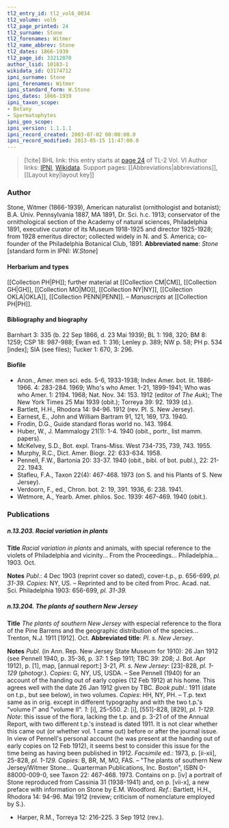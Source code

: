 ```yaml
---
tl2_entry_id: tl2_vol6_0034
tl2_volume: vol6
tl2_page_printed: 24
tl2_surname: Stone
tl2_forenames: Witmer
tl2_name_abbrev: Stone
tl2_dates: 1866-1939
tl2_page_id: 33212070
author_lsid: 10183-1
wikidata_id: Q3174712
ipni_surname: Stone
ipni_forenames: Witmer
ipni_standard_form: W.Stone
ipni_dates: 1866-1939
ipni_taxon_scope: 
- Botany
- Spermatophytes
ipni_geo_scope: 
ipni_version: 1.1.1.1
ipni_record_created: 2003-07-02 00:00:00.0
ipni_record_modified: 2013-05-15 11:47:00.0
---
```


> [!cite] BHL link: this entry starts at [page 24](https://www.biodiversitylibrary.org/page/33212070) of TL-2 Vol. VI
> Author links: [IPNI](https://www.ipni.org/a/10183-1), [Wikidata](https://www.wikidata.org/wiki/Q3174712). Support pages: [[Abbreviations|abbreviations]], [[Layout key|layout key]]

### Author

Stone, Witmer (1866-1939), American naturalist (ornithologist and botanist); B.A. Univ. Pennsylvania 1887, MA 1891, Dr. Sci. h.c. 1913; conservator of the ornithological section of the Academy of natural sciences, Philadelphia 1891, executive curator of its Museum 1918-1925 and director 1925-1928; from 1928 emeritus director; collected widely in N. and S. America; co-founder of the Philadelphia Botanical Club, 1891. 
**Abbreviated name**: *Stone* \[standard form in IPNI: *W.Stone*\]

#### Herbarium and types

[[Collection PH|PH]]; further material at [[Collection CM|CM]], [[Collection GH|GH]], [[Collection MO|MO]], [[Collection NY|NY]], [[Collection OKLA|OKLA]], [[Collection PENN|PENN]]. – *Manuscripts* at [[Collection PH|PH]].

#### Bibliography and biography

Barnhart 3: 335 (b. 22 Sep 1866, d. 23 Mai 1939); BL 1: 198, 320; BM 8: 1259; CSP 18: 987-988; Ewan ed. 1: 316; Lenley p. 389; NW p. 58; PH p. 534 \[index\]; SIA (see files); Tucker 1: 670, 3: 296.

#### Biofile

- Anon., Amer. men sci. eds. 5-6, 1933-1938; Index Amer. bot. lit. 1886-1966. 4: 283-284. 1969; Who's who Amer. 1-21, 1899-1941; Who was who Amer. 1: 2194. 1968; Nat. Nov. 34: 153. 1912 (editor of *The Auk*); The New York Times 25 Mai 1939 (obit.); Torreya 39: 92. 1939 (d.).
- Bartlett, H.H., Rhodora 14: 94-96. 1912 (rev. Pl. S. New Jersey).
- Earnest, E., John and William Bartram 91, 121, 169, 173. 1940.
- Frodin, D.G., Guide standard floras world no. 143. 1984.
- Huber, W., J. Mammalogy 21(1): 1-4. 1940 (obit., portr., list mamm. papers).
- McKelvey, S.D., Bot. expl. Trans-Miss. West 734-735, 739, 743. 1955.
- Murphy, R.C., Dict. Amer. Biogr. 22: 633-634. 1958.
- Pennell, F.W., Bartonia 20: 33-37. 1940 (obit., bibl. of bot. publ.), 22: 21-22. 1943.
- Stafleu, F.A., Taxon 22(4): 467-468. 1973 (on S. and his Plants of S. New Jersey).
- Verdoorn, F., ed., Chron. bot. 2: 19, 391. 1936, 6: 238. 1941.
- Wetmore, A., Yearb. Amer. philos. Soc. 1939: 467-469. 1940 (obit.).

### Publications

##### n.13.203. Racial variation in plants

**Title**
*Racial variation in plants* and animals, with special reference to the violets of Philadelphia and vicinity... From the Proceedings... Philadelphia... 1903. Oct.

**Notes**
*Publ*.: 4 Dec 1903 (reprint cover so dated), cover-t.p., p. 656-699, *pl. 31-39. Copies*: NY, US. – Reprinted and to be cited from Proc. Acad. nat. Sci. Philadelphia 1903: 656-699, *pl. 31-39.*

##### n.13.204. The plants of southern New Jersey

**Title**
*The plants of southern New Jersey* with especial reference to the flora of the Pine Barrens and the geographic distribution of the species... Trenton, N.J. 1911 \[1912\]. Oct.
**Abbreviated title**: *Pl. s. New Jersey*.

**Notes**
*Publ*. (in Ann. Rep. New Jersey State Museum for 1910): 26 Jan 1912 (see Pennell 1940, p. 35-36, p. 37: 1 Sep 1911; TBC 39: 208; J. Bot. Apr 1912), p. \[1\], map, \[annual report:\] 3-21, *Pl. s. New Jersey*: \[23\]-828, *pl. 1-129* (photogr.). *Copies*: G, NY, US, USDA. – See Pennell (1940) for an account of the handing out of early copies (12 Feb 1912) at his home. This agrees well with the date 26 Jan 1912 given by TBC.
*Book publ*.: 1911 (date on t.p., but see below), in two volumes. *Copies*: HH, NY, PH. – T.p. text same as in orig. except in different typography and with the two t.p.'s "volume I" and "volume II".
*1*: \[i\], 25-550.
*2*: \[i\], \[551\]-828, \[829\], *pl. 1-129.*
*Note*: this issue of the flora, lacking the t.p. and p. 3-21 of of the Annual Report, with two different t.p.'s instead is dated 1911. It is not clear whether this came out (or whether vol. 1 came out) before or after the journal issue. In view of Pennell's personal account (he was present at the handing out of early copies on 12 Feb 1912), it seems best to consider this issue for the time being as having been published in 1912.
*Facsimile* ed.: 1973, p. \[ii-xii\], 25-828, *pl. 1-129. Copies*: B, BR, M, MO, FAS. – "The plants of southern New Jersey/Witmer Stone... Quarterman Publications, Inc. Boston", ISBN 0-88000-009-0, see Taxon 22: 467-468. 1973. Contains on p. \[iv\] a portrait of Stone reproduced from Cassinia 31 (1938-1941) and, on p. \[vii-x\], a new preface with information on Stone by E.M. Woodford.
*Ref*.: Bartlett, H.H., Rhodora 14: 94-96. Mai 1912 (review; criticism of nomenclature employed by S.).
- Harper, R.M., Torreya 12: 216-225. 3 Sep 1912 (rev.).

